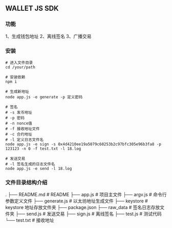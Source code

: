 ## WALLET JS SDK

### 功能
1、生成钱包地址
2、离线签名
3、广播交易

### 安装
```
# 进入文件目录
cd /your/path

# 安装依赖
npm i

# 生成新地址
node app.js -e generate -p 定义密码

# 签名 
# -s 发币地址 
# -p 密码 
# -n nonce值 
# -f 接收地址文件 
# -c 合约地址 
# -l 定义日志文件名
node app.js -e sign -s 0x4d4210ee19a5079c60253b2c97bfc305e96b3fa8 -p 123123 -n 0 -f test.txt -l 18.log

# 发送交易
# -l 签名生成的日志文件名
node app.js -e send -l 18.log

```

### 文件目录结构介绍
.
├── README.md 				# README
├── app.js 					# 项目主文件
├── argv.js 				# 命令行参数定义文件
├── generate.js 			# 以太坊地址生成文件
├── keystore   				# keystore 地址存放文件夹
├── package.json 
├── raw_data  				# 签名日志存放文件夹
├── send.js 				# 发送交易
├── sign.js 				# 离线签名
├── test.js 				# 测试代码
└── test.txt 				# 接收地址

